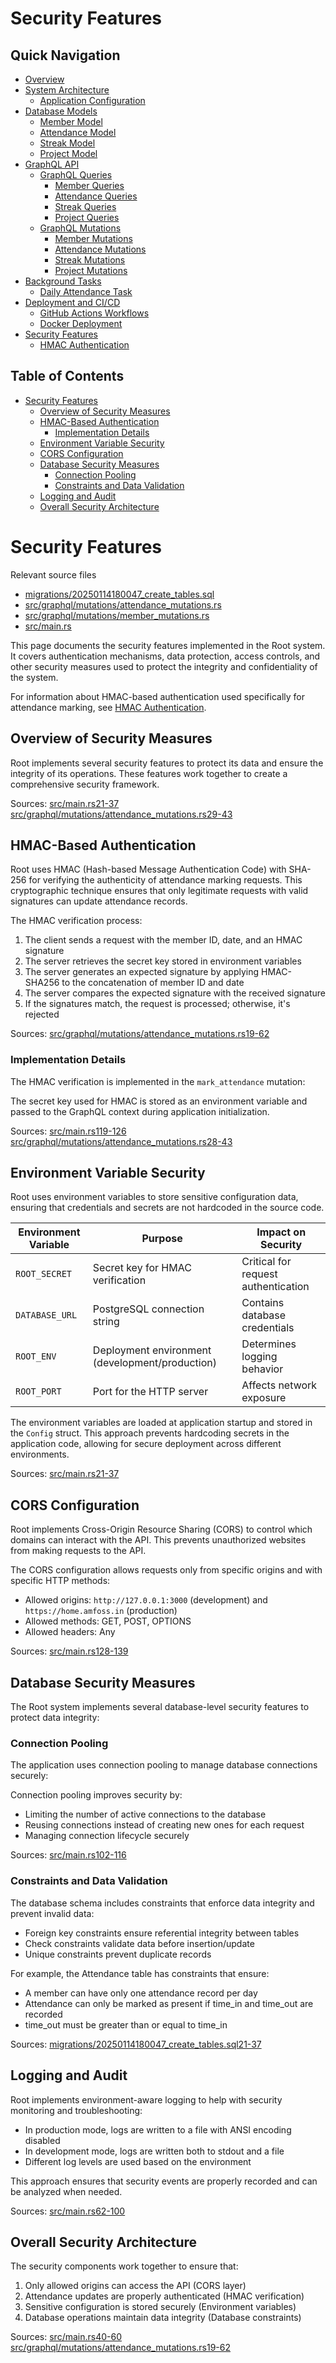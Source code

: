 # Security Features

## Quick Navigation

- [Overview](1-overview.md)
- [System Architecture](2-system-architecture.md)
  - [Application Configuration](2.1-application-configuration.md)
- [Database Models](3-database-models.md)
  - [Member Model](3.1-member-model.md)
  - [Attendance Model](3.2-attendance-model.md)
  - [Streak Model](3.3-streak-model.md)
  - [Project Model](3.4-project-model.md)
- [GraphQL API](4-graphql-api.md)
  - [GraphQL Queries](4.1-graphql-queries.md)
    - [Member Queries](4.1.1-member-queries.md)
    - [Attendance Queries](4.1.2-attendance-queries.md)
    - [Streak Queries](4.1.3-streak-queries.md)
    - [Project Queries](4.1.4-project-queries.md)
  - [GraphQL Mutations](4.2-graphql-mutations.md)
    - [Member Mutations](4.2.1-member-mutations.md)
    - [Attendance Mutations](4.2.2-attendance-mutations.md)
    - [Streak Mutations](4.2.3-streak-mutations.md)
    - [Project Mutations](4.2.4-project-mutations.md)
- [Background Tasks](5-background-tasks.md)
  - [Daily Attendance Task](5.1-daily-attendance-task.md)
- [Deployment and CI/CD](6-deployment-and-cicd.md)
  - [GitHub Actions Workflows](6.1-github-actions-workflows.md)
  - [Docker Deployment](6.2-docker-deployment.md)
- [Security Features](7-security-features.md)
  - [HMAC Authentication](7.1-hmac-authentication.md)

## Table of Contents

- [Security Features](#security-features)
  - [Overview of Security Measures](#overview-of-security-measures)
  - [HMAC-Based Authentication](#hmac-based-authentication)
    - [Implementation Details](#implementation-details)
  - [Environment Variable Security](#environment-variable-security)
  - [CORS Configuration](#cors-configuration)
  - [Database Security Measures](#database-security-measures)
    - [Connection Pooling](#connection-pooling)
    - [Constraints and Data Validation](#constraints-and-data-validation)
  - [Logging and Audit](#logging-and-audit)
  - [Overall Security Architecture](#overall-security-architecture)

# Security Features

Relevant source files

* [migrations/20250114180047\_create\_tables.sql](https://github.com/amfoss/root/blob/2b58803d/migrations/20250114180047_create_tables.sql)
* [src/graphql/mutations/attendance\_mutations.rs](https://github.com/amfoss/root/blob/2b58803d/src/graphql/mutations/attendance_mutations.rs)
* [src/graphql/mutations/member\_mutations.rs](https://github.com/amfoss/root/blob/2b58803d/src/graphql/mutations/member_mutations.rs)
* [src/main.rs](https://github.com/amfoss/root/blob/2b58803d/src/main.rs)

This page documents the security features implemented in the Root system. It covers authentication mechanisms, data protection, access controls, and other security measures used to protect the integrity and confidentiality of the system.

For information about HMAC-based authentication used specifically for attendance marking, see [HMAC Authentication](/amfoss/root/7.1-hmac-authentication).

## Overview of Security Measures

Root implements several security features to protect its data and ensure the integrity of its operations. These features work together to create a comprehensive security framework.

Sources: [src/main.rs21-37](https://github.com/amfoss/root/blob/2b58803d/src/main.rs#L21-L37) [src/graphql/mutations/attendance\_mutations.rs29-43](https://github.com/amfoss/root/blob/2b58803d/src/graphql/mutations/attendance_mutations.rs#L29-L43)

## HMAC-Based Authentication

Root uses HMAC (Hash-based Message Authentication Code) with SHA-256 for verifying the authenticity of attendance marking requests. This cryptographic technique ensures that only legitimate requests with valid signatures can update attendance records.

The HMAC verification process:

1. The client sends a request with the member ID, date, and an HMAC signature
2. The server retrieves the secret key stored in environment variables
3. The server generates an expected signature by applying HMAC-SHA256 to the concatenation of member ID and date
4. The server compares the expected signature with the received signature
5. If the signatures match, the request is processed; otherwise, it's rejected

Sources: [src/graphql/mutations/attendance\_mutations.rs19-62](https://github.com/amfoss/root/blob/2b58803d/src/graphql/mutations/attendance_mutations.rs#L19-L62)

### Implementation Details

The HMAC verification is implemented in the `mark_attendance` mutation:

The secret key used for HMAC is stored as an environment variable and passed to the GraphQL context during application initialization.

Sources: [src/main.rs119-126](https://github.com/amfoss/root/blob/2b58803d/src/main.rs#L119-L126) [src/graphql/mutations/attendance\_mutations.rs28-43](https://github.com/amfoss/root/blob/2b58803d/src/graphql/mutations/attendance_mutations.rs#L28-L43)

## Environment Variable Security

Root uses environment variables to store sensitive configuration data, ensuring that credentials and secrets are not hardcoded in the source code.

| Environment Variable | Purpose | Impact on Security |
| --- | --- | --- |
| `ROOT_SECRET` | Secret key for HMAC verification | Critical for request authentication |
| `DATABASE_URL` | PostgreSQL connection string | Contains database credentials |
| `ROOT_ENV` | Deployment environment (development/production) | Determines logging behavior |
| `ROOT_PORT` | Port for the HTTP server | Affects network exposure |

The environment variables are loaded at application startup and stored in the `Config` struct. This approach prevents hardcoding secrets in the application code, allowing for secure deployment across different environments.

Sources: [src/main.rs21-37](https://github.com/amfoss/root/blob/2b58803d/src/main.rs#L21-L37)

## CORS Configuration

Root implements Cross-Origin Resource Sharing (CORS) to control which domains can interact with the API. This prevents unauthorized websites from making requests to the API.

The CORS configuration allows requests only from specific origins and with specific HTTP methods:

* Allowed origins: `http://127.0.0.1:3000` (development) and `https://home.amfoss.in` (production)
* Allowed methods: GET, POST, OPTIONS
* Allowed headers: Any

Sources: [src/main.rs128-139](https://github.com/amfoss/root/blob/2b58803d/src/main.rs#L128-L139)

## Database Security Measures

The Root system implements several database-level security features to protect data integrity:

### Connection Pooling

The application uses connection pooling to manage database connections securely:

Connection pooling improves security by:

* Limiting the number of active connections to the database
* Reusing connections instead of creating new ones for each request
* Managing connection lifecycle securely

Sources: [src/main.rs102-116](https://github.com/amfoss/root/blob/2b58803d/src/main.rs#L102-L116)

### Constraints and Data Validation

The database schema includes constraints that enforce data integrity and prevent invalid data:

* Foreign key constraints ensure referential integrity between tables
* Check constraints validate data before insertion/update
* Unique constraints prevent duplicate records

For example, the Attendance table has constraints that ensure:

* A member can have only one attendance record per day
* Attendance can only be marked as present if time\_in and time\_out are recorded
* time\_out must be greater than or equal to time\_in

Sources: [migrations/20250114180047\_create\_tables.sql21-37](https://github.com/amfoss/root/blob/2b58803d/migrations/20250114180047_create_tables.sql#L21-L37)

## Logging and Audit

Root implements environment-aware logging to help with security monitoring and troubleshooting:

* In production mode, logs are written to a file with ANSI encoding disabled
* In development mode, logs are written both to stdout and a file
* Different log levels are used based on the environment

This approach ensures that security events are properly recorded and can be analyzed when needed.

Sources: [src/main.rs62-100](https://github.com/amfoss/root/blob/2b58803d/src/main.rs#L62-L100)

## Overall Security Architecture

The security components work together to ensure that:

1. Only allowed origins can access the API (CORS layer)
2. Attendance updates are properly authenticated (HMAC verification)
3. Sensitive configuration is stored securely (Environment variables)
4. Database operations maintain data integrity (Database constraints)

Sources: [src/main.rs40-60](https://github.com/amfoss/root/blob/2b58803d/src/main.rs#L40-L60) [src/graphql/mutations/attendance\_mutations.rs19-62](https://github.com/amfoss/root/blob/2b58803d/src/graphql/mutations/attendance_mutations.rs#L19-L62)